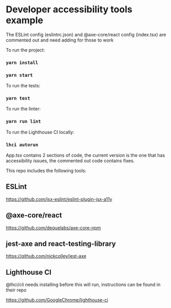 # Developer accessibility tools example

The ESLint config (eslintrc.json) and @axe-core/react config (index.tsx) are commented out and need adding for those to work

To run the project:

### `yarn install`

### `yarn start`

To run the tests:

### `yarn test`

To run the linter:

### `yarn run lint`

To run the Lighthouse CI locally:

### `lhci autorun`

App.tsx contains 2 sections of code, the current version is the one that has accessibility issues, the commented out code contains fixes.

This repo includes the following tools:

## ESLint

https://github.com/jsx-eslint/eslint-plugin-jsx-a11y

## @axe-core/react

https://github.com/dequelabs/axe-core-npm

## jest-axe and react-testing-library

https://github.com/nickcolley/jest-axe

## Lighthouse CI

@lhci/cli needs installing before this will run, instructions can be found in their repo

https://github.com/GoogleChrome/lighthouse-ci
